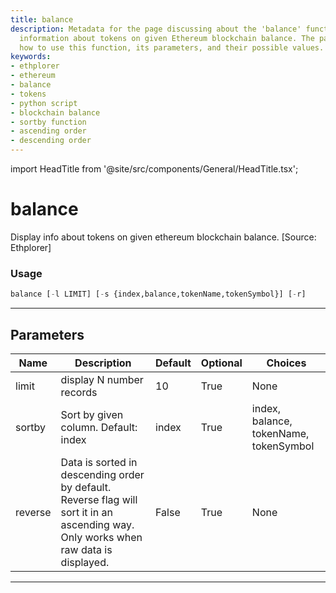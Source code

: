 ```yaml
---
title: balance
description: Metadata for the page discussing about the 'balance' function to display
  information about tokens on given Ethereum blockchain balance. The page outlines
  how to use this function, its parameters, and their possible values.
keywords:
- ethplorer
- ethereum
- balance
- tokens
- python script
- blockchain balance
- sortby function
- ascending order
- descending order
---
```


import HeadTitle from '@site/src/components/General/HeadTitle.tsx';

<HeadTitle title="balance - Onchain - Crypto - Reference | OpenBB Terminal Docs" />

# balance

Display info about tokens on given ethereum blockchain balance. [Source: Ethplorer]

### Usage

```python
balance [-l LIMIT] [-s {index,balance,tokenName,tokenSymbol}] [-r]
```

---

## Parameters

| Name | Description | Default | Optional | Choices |
| ---- | ----------- | ------- | -------- | ------- |
| limit | display N number records | 10 | True | None |
| sortby | Sort by given column. Default: index | index | True | index, balance, tokenName, tokenSymbol |
| reverse | Data is sorted in descending order by default. Reverse flag will sort it in an ascending way. Only works when raw data is displayed. | False | True | None |

---
